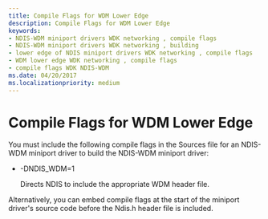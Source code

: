 ```yaml
---
title: Compile Flags for WDM Lower Edge
description: Compile Flags for WDM Lower Edge
keywords:
- NDIS-WDM miniport drivers WDK networking , compile flags
- NDIS-WDM miniport drivers WDK networking , building
- lower edge of NDIS miniport drivers WDK networking , compile flags
- WDM lower edge WDK networking , compile flags
- compile flags WDK NDIS-WDM
ms.date: 04/20/2017
ms.localizationpriority: medium
---
```


# Compile Flags for WDM Lower Edge





You must include the following compile flags in the Sources file for an NDIS-WDM miniport driver to build the NDIS-WDM miniport driver:

-   -DNDIS\_WDM=1

    Directs NDIS to include the appropriate WDM header file.

Alternatively, you can embed compile flags at the start of the miniport driver's source code before the Ndis.h header file is included.

 

 





